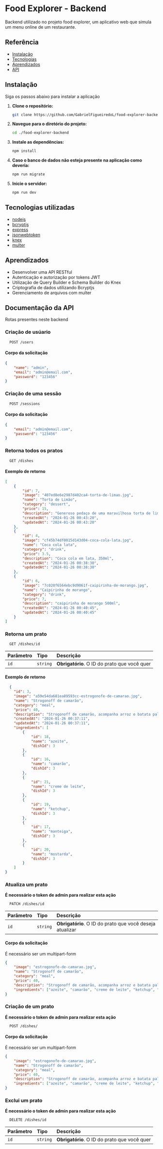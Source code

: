 
# Food Explorer - Backend

Backend utilizado no projeto food explorer, um aplicativo web que simula um menu online de um restaurante.



## Referência

- [Instalação](#Instalação)
- [Tecnologias](#Tecnologias-utilizadas)
- [Aprendizados](#Aprendizados)
- [API](#Documentação-da-API)




## Instalação

Siga os passos abaixo para instalar a aplicação

1. **Clone o repositório:**

    ```bash
    git clone https://github.com/GabrielFigueiredoL/food-explorer-backend
    ```

2. **Navegue para o diretório do projeto:**

    ```bash
    cd ./food-explorer-backend
    ```

3. **Instale as dependências:**

    ```bash
    npm install
    ```

4. **Caso o banco de dados não esteja presente na aplicação como deveria:**

    ```bash
    npm run migrate
    ```

5. **Inicie o servidor:**

    ```bash
    npm run dev
    ```


## Tecnologias utilizadas

- [nodejs](https://nodejs.org/en)
- [bcryptjs](https://www.npmjs.com/package/bcryptjs)
- [express](https://www.npmjs.com/package/express)
- [jsonwebtoken](https://www.npmjs.com/package/jsonwebtoken)
- [knex](https://www.npmjs.com/package/knex)
- [multer](https://www.npmjs.com/package/multer)


## Aprendizados

- Desenvolver uma API RESTful
- Autenticação e autorização por tokens JWT
- Utilização de Query Builder e Schema Builder do Knex
- Criptografia de dados utilizando Bcryptjs
- Gerenciamento de arquivos com multer


## Documentação da API

Rotas presentes neste backend

### Criação de usúario

```http
  POST /users
```

#### Corpo da solicitação

```json
{
	"name": "admin",
	"email": "admin@email.com",
	"password": "123456"
}
```

### Criação de uma sessão

```http
  POST /sessions
```

#### Corpo da solicitação

```json
{
	"email": "admin@email.com",
	"password": "123456"
}
```

### Retorna todos os pratos

```http
  GET /dishes
```

#### Exemplo de retorno

```json
[
	{
		"id": 7,
		"image": "407ed8e6e2987d402ca4-torta-de-limao.jpg",
		"name": "Torta de Limão",
		"category": "dessert",
		"price": 15,
		"description": "Generoso pedaço de uma maravilhosa torta de limão",
		"createdAt": "2024-01-26 00:43:20",
		"updatedAt": "2024-01-26 00:43:20"
	},
	{
		"id": 4,
		"image": "cf45b74df0015d143d04-coca-cola-lata.jpg",
		"name": "Coca cola lata",
		"category": "drink",
		"price": 3.5,
		"description": "Coca cola em lata, 350ml",
		"createdAt": "2024-01-26 00:38:30",
		"updatedAt": "2024-01-26 00:38:30"
	},
	{
		"id": 6,
		"image": "7c020f6564ebc9d9061f-caipirinha-de-morango.jpg",
		"name": "Caipirinha de morango",
		"category": "drink",
		"price": 7,
		"description": "caipirinha de morango 500ml",
		"createdAt": "2024-01-26 00:40:45",
		"updatedAt": "2024-01-26 00:40:45"
	}
]
```

### Retorna um prato

```http
  GET /dishes/id
```

| Parâmetro   | Tipo       | Descrição                                   |
| :---------- | :--------- | :------------------------------------------ |
| `id`      | `string` | **Obrigatório**. O ID do prato que você quer |

#### Exemplo de retorno

```json
  {
	"id": 3,
	"image": "a59e54da681ea89593cc-estrogonofe-de-camarao.jpg",
	"name": "Strogonoff de camarão",
	"category": "meal",
	"price": 40,
	"description": "Strogonoff de camarão, acompanha arroz e batata palha",
	"createdAt": "2024-01-26 00:37:11",
	"updatedAt": "2024-01-26 00:37:11",
	"ingredients": [
		{
			"id": 18,
			"name": "azeite",
			"dishId": 3
		},
		{
			"id": 16,
			"name": "camarão",
			"dishId": 3
		},
		{
			"id": 21,
			"name": "creme de leite",
			"dishId": 3
		},
		{
			"id": 19,
			"name": "ketchup",
			"dishId": 3
		},
		{
			"id": 17,
			"name": "manteiga",
			"dishId": 3
		},
		{
			"id": 20,
			"name": "mostarda",
			"dishId": 3
		}
	]
}
```

### Atualiza um prato

**É necessário o token de admin para realizar esta ação**
```http
  PATCH /dishes/id
```



| Parâmetro   | Tipo       | Descrição                                   |
| :---------- | :--------- | :------------------------------------------ |
| `id`      | `string` | **Obrigatório**. O ID do prato que você deseja atualizar |

#### Corpo da solicitação

É necessário ser um multipart-form

```json
{
    "image": "estrogonofe-de-camarao.jpg",
	"name": "Strogonoff de camarão",
	"category": "meal",
	"price": 40,
	"description": "Strogonoff de camarão, acompanha arroz e batata palha",
    "ingredients": ["azeite", "camarão", "creme de leite", "ketchup", "manteiga","mostarda"]
}
```

### Criação de um prato
**É necessário o token de admin para realizar esta ação**
```http
  POST /dishes/
```

#### Corpo da solicitação

É necessário ser um multipart-form

```json
{
    "image": "estrogonofe-de-camarao.jpg",
	"name": "Strogonoff de camarão",
	"category": "meal",
	"price": 40,
	"description": "Strogonoff de camarão, acompanha arroz e batata palha",
    "ingredients": ["azeite", "camarão", "creme de leite", "ketchup", "manteiga","mostarda"]
}
```

### Exclui um prato
**É necessário o token de admin para realizar esta ação**
```http
  DELETE /dishes/id
```

| Parâmetro   | Tipo       | Descrição                                   |
| :---------- | :--------- | :------------------------------------------ |
| `id`      | `string` | **Obrigatório**. O ID do prato que você quer |



